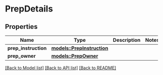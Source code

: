 # PrepDetails

## Properties

Name | Type | Description | Notes
------------ | ------------- | ------------- | -------------
**prep_instruction** | [**models::PrepInstruction**](PrepInstruction.md) |  | 
**prep_owner** | [**models::PrepOwner**](PrepOwner.md) |  | 

[[Back to Model list]](../README.md#documentation-for-models) [[Back to API list]](../README.md#documentation-for-api-endpoints) [[Back to README]](../README.md)


